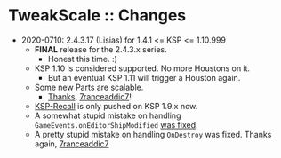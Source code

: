 # TweakScale :: Changes

* 2020-0710: 2.4.3.17 (Lisias) for 1.4.1 <= KSP <= 1.10.999
	+ **FINAL** release for the 2.4.3.x series.
		- Honest this time. :)
	+ KSP 1.10 is considered supported. No more Houstons on it.
		- But an eventual KSP 1.11 will trigger a Houston again.
	+ Some new Parts are scalable.
		- [Thanks](https://github.com/net-lisias-ksp/TweakScale/pull/122), [7ranceaddic7](https://github.com/net-lisias-ksp/TweakScale/pull/123)!
	+ [KSP-Recall](https://github.com/net-lisias-ksp/KSP-Recall/releases) is only pushed on KSP 1.9.x now.
	+ A somewhat stupid mistake on handling `GameEvents.onEditorShipModified` [was fixed](https://github.com/net-lisias-ksp/TweakScale/issues/119).
	+ A pretty stupid mistake on handling `OnDestroy` was fixed. Thanks again, [7ranceaddic7](https://github.com/net-lisias-ksp/TweakScale/issues/124)
